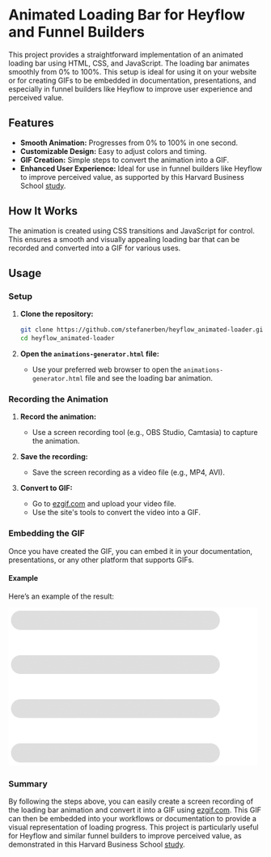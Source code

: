 # Animated Loading Bar for Heyflow and Funnel Builders

This project provides a straightforward implementation of an animated loading bar using HTML, CSS, and JavaScript. The loading bar animates smoothly from 0% to 100%. This setup is ideal for using it on your website or for creating GIFs to be embedded in documentation, presentations, and especially in funnel builders like Heyflow to improve user experience and perceived value.

## Features

- **Smooth Animation:** Progresses from 0% to 100% in one second.
- **Customizable Design:** Easy to adjust colors and timing.
- **GIF Creation:** Simple steps to convert the animation into a GIF.
- **Enhanced User Experience:** Ideal for use in funnel builders like Heyflow to improve perceived value, as supported by this Harvard Business School [study](https://www.hbs.edu/faculty/Pages/item.aspx?num=40158).

## How It Works

The animation is created using CSS transitions and JavaScript for control. This ensures a smooth and visually appealing loading bar that can be recorded and converted into a GIF for various uses.

## Usage

### Setup

1. **Clone the repository:**
    ```sh
    git clone https://github.com/stefanerben/heyflow_animated-loader.git
    cd heyflow_animated-loader
    ```

2. **Open the `animations-generator.html` file:**
   - Use your preferred web browser to open the `animations-generator.html` file and see the loading bar animation.

### Recording the Animation

1. **Record the animation:**
   - Use a screen recording tool (e.g., OBS Studio, Camtasia) to capture the animation.

2. **Save the recording:**
   - Save the screen recording as a video file (e.g., MP4, AVI).

3. **Convert to GIF:**
   - Go to [ezgif.com](https://ezgif.com/) and upload your video file.
   - Use the site's tools to convert the video into a GIF.

### Embedding the GIF

Once you have created the GIF, you can embed it in your documentation, presentations, or any other platform that supports GIFs.

#### Example

Here’s an example of the result:

![Loading Bar Animation](./loading-animation-4-steps.gif)

### Summary
By following the steps above, you can easily create a screen recording of the loading bar animation and convert it into a GIF using [ezgif.com](https://ezgif.com/). This GIF can then be embedded into your workflows or documentation to provide a visual representation of loading progress. This project is particularly useful for Heyflow and similar funnel builders to improve perceived value, as demonstrated in this Harvard Business School [study](https://www.hbs.edu/faculty/Pages/item.aspx?num=40158).
